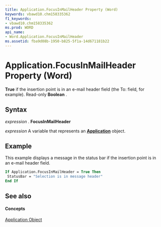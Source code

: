 ```yaml
---
title: Application.FocusInMailHeader Property (Word)
keywords: vbawd10.chm158335362
f1_keywords:
- vbawd10.chm158335362
ms.prod: WORD
api_name:
- Word.Application.FocusInMailHeader
ms.assetid: fba9d08b-1950-b825-5f1a-14d671181b22
---
```



# Application.FocusInMailHeader Property (Word)

 **True** if the insertion point is in an e-mail header field (the To: field, for example). Read-only **Boolean** .


## Syntax

 _expression_ . **FocusInMailHeader**

 _expression_ A variable that represents an **[Application](application-object-word.md)** object.


## Example

This example displays a message in the status bar if the insertion point is in an e-mail header field.


```vb
If Application.FocusInMailHeader = True Then 
 StatusBar = "Selection is in message header" 
End If
```


## See also


#### Concepts


[Application Object](application-object-word.md)

